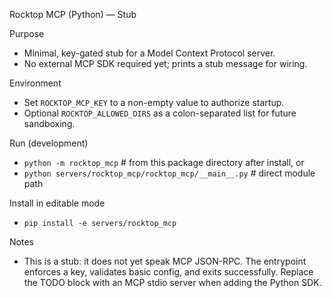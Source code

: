 Rocktop MCP (Python) — Stub

Purpose
- Minimal, key-gated stub for a Model Context Protocol server.
- No external MCP SDK required yet; prints a stub message for wiring.

Environment
- Set `ROCKTOP_MCP_KEY` to a non-empty value to authorize startup.
- Optional `ROCKTOP_ALLOWED_DIRS` as a colon-separated list for future sandboxing.

Run (development)
- `python -m rocktop_mcp`  # from this package directory after install, or
- `python servers/rocktop_mcp/rocktop_mcp/__main__.py`  # direct module path

Install in editable mode
- `pip install -e servers/rocktop_mcp`

Notes
- This is a stub: it does not yet speak MCP JSON-RPC. The entrypoint enforces a key,
  validates basic config, and exits successfully. Replace the TODO block with an MCP
  stdio server when adding the Python SDK.

